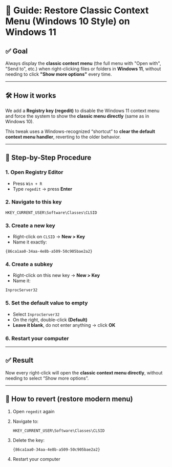 # 📝 Guide: Restore Classic Context Menu (Windows 10 Style) on Windows 11

## ✅ Goal

Always display the **classic context menu** (the full menu with "Open with", "Send to", etc.) when right-clicking files or folders in **Windows 11**, without needing to click **"Show more options"** every time.

---

## 🛠️ How it works

We add a **Registry key (regedit)** to disable the Windows 11 context menu and force the system to show the **classic menu directly** (same as in Windows 10).

This tweak uses a Windows-recognized “shortcut” to **clear the default context menu handler**, reverting to the older behavior.

---

## 🧪 Step-by-Step Procedure

### 1. Open Registry Editor

- Press `Win + R`
- Type `regedit` → press **Enter**

### 2. Navigate to this key

```text
HKEY_CURRENT_USER\Software\Classes\CLSID
```

### 3. Create a new key

- Right-click on `CLSID` → **New > Key**
- Name it exactly:

```text
{86ca1aa0-34aa-4e8b-a509-50c905bae2a2}
```

### 4. Create a subkey

- Right-click on this new key → **New > Key**
- Name it:

```text
InprocServer32
```

### 5. Set the default value to empty

- Select `InprocServer32`
- On the right, double-click **(Default)**
- **Leave it blank**, do not enter anything → click **OK**

### 6. Restart your computer

---

## ✅ Result

Now every right-click will open the **classic context menu directly**, without needing to select “Show more options”.

---

## 🔄 How to revert (restore modern menu)

1. Open `regedit` again

2. Navigate to:

   ```text
   HKEY_CURRENT_USER\Software\Classes\CLSID
   ```

3. Delete the key:

   ```text
   {86ca1aa0-34aa-4e8b-a509-50c905bae2a2}
   ```

4. Restart your computer
